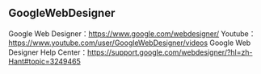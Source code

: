 ## GoogleWebDesigner

Google Web Designer：https://www.google.com/webdesigner/
Youtube：https://www.youtube.com/user/GoogleWebDesigner/videos
Google Web Designer Help Center：https://support.google.com/webdesigner/?hl=zh-Hant#topic=3249465

